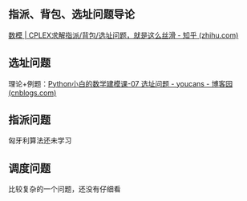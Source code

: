 ## 指派、背包、选址问题导论

[数模 | CPLEX求解指派/背包/选址问题，就是这么丝滑 - 知乎 (zhihu.com)](https://zhuanlan.zhihu.com/p/560955774)

## 选址问题

理论+例题：[Python小白的数学建模课-07 选址问题 - youcans - 博客园 (cnblogs.com)](https://www.cnblogs.com/youcans/p/14879804.html)

## 指派问题

匈牙利算法还未学习

## 调度问题

比较复杂的一个问题，还没有仔细看